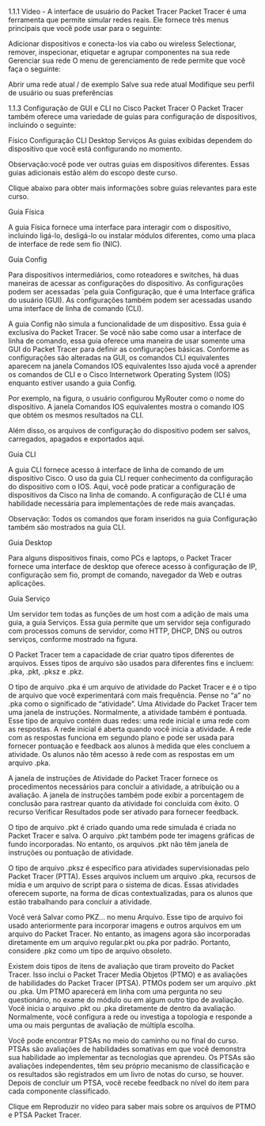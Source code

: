 1.1.1 Vídeo - A interface de usuário do Packet Tracer
Packet Tracer é uma ferramenta que permite simular redes reais. Ele fornece três menus principais que você pode usar para o seguinte:

Adicionar dispositivos e conecta-los via cabo ou wireless
Selectionar, remover, inspecionar, etiquetar e agrupar componentes na sua rede
Gerenciar sua rede
O menu de gerenciamento de rede permite que você faça o seguinte:

Abrir uma rede atual / de exemplo
Salve sua rede atual
Modifique seu perfil de usuário ou suas preferências


1.1.3 Configuração de GUI e CLI no Cisco Packet Tracer
O Packet Tracer também oferece uma variedade de guias para configuração de dispositivos, incluindo o seguinte:

Físico
Configuração
CLI
Desktop
Serviços
As guias exibidas dependem do dispositivo que você está configurando no momento.

Observação:você pode ver outras guias em dispositivos diferentes. Essas guias adicionais estão além do escopo deste curso.

Clique abaixo para obter mais informações sobre guias relevantes para este curso.


Guia Física

A guia Física fornece uma interface para interagir com o dispositivo, incluindo ligá-lo, desligá-lo ou instalar módulos diferentes, como uma placa de interface de rede sem fio (NIC).

Guia Config

Para dispositivos intermediários, como roteadores e switches, há duas maneiras de acessar as configurações do dispositivo. As configurações podem ser acessadas ´pela guia Configuração, que é uma Interface gráfica do usuário (GUI). As configurações também podem ser acessadas usando uma interface de linha de comando (CLI).

A guia Config não simula a funcionalidade de um dispositivo. Essa guia é exclusiva do Packet Tracer. Se você não sabe como usar a interface de linha de comando, essa guia oferece uma maneira de usar somente uma GUI do Packet Tracer para definir as configurações básicas. Conforme as configurações são alteradas na GUI, os comandos CLI equivalentes aparecem na janela Comandos IOS equivalentes Isso ajuda você a aprender os comandos de CLI e o Cisco Internetwork Operating System (IOS) enquanto estiver usando a guia Config.

Por exemplo, na figura, o usuário configurou MyRouter como o nome do dispositivo. A janela Comandos IOS equivalentes mostra o comando IOS que obtém os mesmos resultados na CLI.

Além disso, os arquivos de configuração do dispositivo podem ser salvos, carregados, apagados e exportados aqui.


Guia CLI

A guia CLI fornece acesso à interface de linha de comando de um dispositivo Cisco. O uso da guia CLI requer conhecimento da configuração do dispositivo com o IOS. Aqui, você pode praticar a configuração de dispositivos da Cisco na linha de comando. A configuração de CLI é uma habilidade necessária para implementações de rede mais avançadas.

Observação: Todos os comandos que foram inseridos na guia Configuração também são mostrados na guia CLI.

Guia Desktop

Para alguns dispositivos finais, como PCs e laptops, o Packet Tracer fornece uma interface de desktop que oferece acesso à configuração de IP, configuração sem fio, prompt de comando, navegador da Web e outras aplicações.

Guia Serviço

Um servidor tem todas as funções de um host com a adição de mais uma guia, a guia Serviços. Essa guia permite que um servidor seja configurado com processos comuns de servidor, como HTTP, DHCP, DNS ou outros serviços, conforme mostrado na figura.


O Packet Tracer tem a capacidade de criar quatro tipos diferentes de arquivos. Esses tipos de arquivo são usados para diferentes fins e incluem: .pka, .pkt, .pksz e .pkz.


O tipo de arquivo .pka é um arquivo de atividade do Packet Tracer e é o tipo de arquivo que você experimentará com mais frequência. Pense no “a” no .pka como o significado de “atividade”. Uma Atividade do Packet Tracer tem uma janela de instruções. Normalmente, a atividade também é pontuada. Esse tipo de arquivo contém duas redes: uma rede inicial e uma rede com as respostas. A rede inicial é aberta quando você inicia a atividade. A rede com as respostas funciona em segundo plano e pode ser usada para fornecer pontuação e feedback aos alunos à medida que eles concluem a atividade. Os alunos não têm acesso à rede com as respostas em um arquivo .pka.

A janela de instruções de Atividade do Packet Tracer fornece os procedimentos necessários para concluir a atividade, a atribuição ou a avaliação. A janela de instruções também pode exibir a porcentagem de conclusão para rastrear quanto da atividade foi concluída com êxito. O recurso Verificar Resultados pode ser ativado para fornecer feedback.

O tipo de arquivo .pkt é criado quando uma rede simulada é criada no Packet Tracer e salva. O arquivo .pkt também pode ter imagens gráficas de fundo incorporadas. No entanto, os arquivos .pkt não têm janela de instruções ou pontuação de atividade.

O tipo de arquivo .pksz é específico para atividades supervisionadas pelo Packet Tracer (PTTA). Esses arquivos incluem um arquivo .pka, recursos de mídia e um arquivo de script para o sistema de dicas. Essas atividades oferecem suporte, na forma de dicas contextualizadas, para os alunos que estão trabalhando para concluir a atividade.

Você verá Salvar como PKZ... no menu Arquivo. Esse tipo de arquivo foi usado anteriormente para incorporar imagens e outros arquivos em um arquivo do Packet Tracer. No entanto, as imagens agora são incorporadas diretamente em um arquivo regular.pkt ou.pka por padrão. Portanto, considere .pkz como um tipo de arquivo obsoleto.

Existem dois tipos de itens de avaliação que tiram proveito do Packet Tracer. Isso inclui o Packet Tracer Media Objetos (PTMO) e as avaliações de habilidades do Packet Tracer (PTSA). PTMOs podem ser um arquivo .pkt ou .pka. Um PTMO aparecerá em linha com uma pergunta no seu questionário, no exame do módulo ou em algum outro tipo de avaliação. Você inicia o arquivo .pkt ou .pka diretamente de dentro da avaliação. Normalmente, você configura a rede ou investiga a topologia e responde a uma ou mais perguntas de avaliação de múltipla escolha.

Você pode encontrar PTSAs no meio do caminho ou no final do curso. PTSAs são avaliações de habilidades somativas em que você demonstra sua habilidade ao implementar as tecnologias que aprendeu. Os PTSAs são avaliações independentes, têm seu próprio mecanismo de classificação e os resultados são registrados em um livro de notas do curso, se houver. Depois de concluir um PTSA, você recebe feedback no nível do item para cada componente classificado.

Clique em Reproduzir no vídeo para saber mais sobre os arquivos de PTMO e PTSA Packet Tracer.


